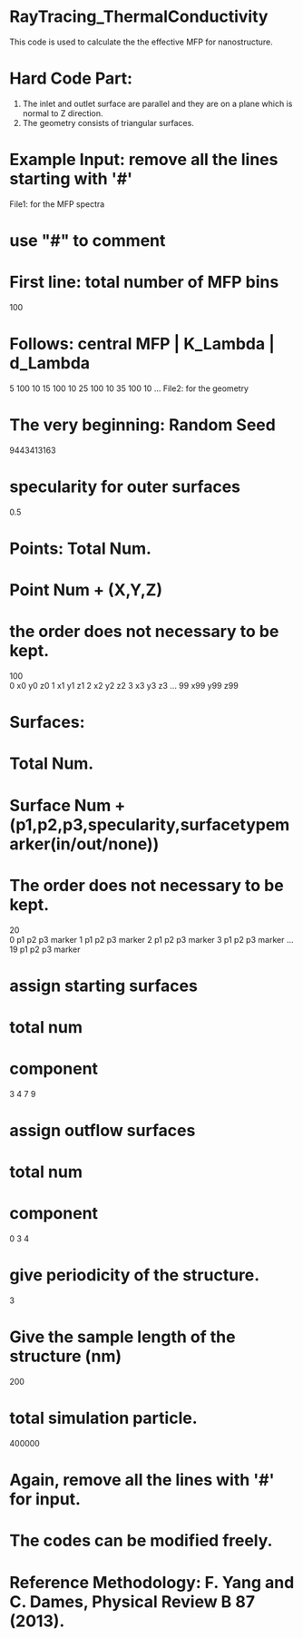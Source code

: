 # RayTracing_ThermalConductivity
This code is used to calculate the the effective MFP for nanostructure.
# Hard Code Part:
1. The inlet and outlet surface are parallel and they are on a plane which is normal to Z direction.
2. The geometry consists of triangular surfaces.
# Example Input: remove all the lines starting with '#'
File1: for the MFP spectra
# use "#" to comment
# First line: total number of MFP bins
100
# Follows: central MFP | K_Lambda | d_Lambda
5     100    10
15    100    10
25    100    10
35    100    10
...
File2: for the geometry
# The very beginning: Random Seed
9443413163
# specularity for outer surfaces
0.5
# Points: Total Num.
# Point Num + (X,Y,Z)
# the order does not necessary to be kept.
100         
0   x0  y0  z0
1   x1  y1  z1
2   x2  y2  z2
3   x3  y3  z3
...
99  x99 y99 z99     

# Surfaces:
# Total Num.
# Surface Num + (p1,p2,p3,specularity,surfacetypemarker(in/out/none))
# The order does not necessary to be kept.
20              
0   p1  p2  p3  marker
1   p1  p2  p3  marker
2   p1  p2  p3  marker
3   p1  p2  p3  marker
...
19  p1  p2  p3  marker        

# assign starting surfaces
# total num
# component
3
4
7
9

# assign outflow surfaces
# total num
# component
0
3
4

# give periodicity of the structure.
3
# Give the sample length of the structure (nm)
200

# total simulation particle.
400000

# Again, remove all the lines with '#' for input.
# The codes can be modified freely.
# Reference Methodology: F. Yang and C. Dames, Physical Review B 87 (2013).
